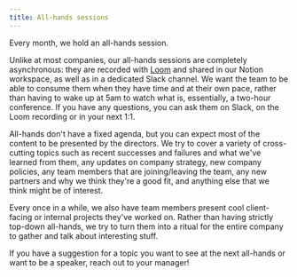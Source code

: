 ```yaml
---
title: All-hands sessions
---
```


Every month, we hold an all-hands session.

Unlike at most companies, our all-hands sessions are completely asynchronous: they are recorded with
[Loom](https://www.loom.com/) and shared in our Notion workspace, as well as in a dedicated Slack
channel.  We want the team to be able to consume them when they have time and at their own pace,
rather than having to wake up at 5am to watch what is, essentially, a two-hour conference.
If you have any questions, you can ask them on Slack, on the Loom recording or in your next 1:1.

All-hands don't have a fixed agenda, but you can expect most of the content to be presented by the
directors. We try to cover a variety of cross-cutting topics such as recent successes and failures
and what we've learned from them, any updates on company strategy, new company policies, any team
members that are joining/leaving the team, any new partners and why we think they're a good fit, and
anything else that we think might be of interest.

Every once in a while, we also have team members present cool client-facing or internal projects
they've worked on. Rather than having strictly top-down all-hands, we try to turn them into a ritual
for the entire company to gather and talk about interesting stuff.

If you have a suggestion for a topic you want to see at the next all-hands or want to be a speaker,
reach out to your manager!
